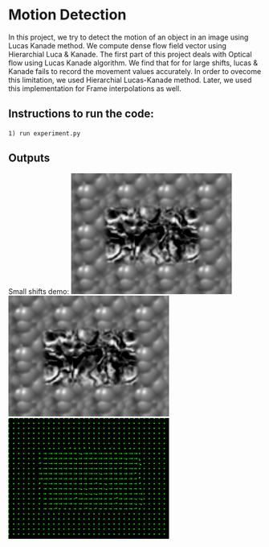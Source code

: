 # Motion Detection
In this project, we try to detect the motion of an object in an image using Lucas Kanade method. We compute dense flow field vector using Hierarchial Luca & Kanade. The first part of this project deals with Optical flow using Lucas Kanade algorithm. We find that for for large shifts, lucas & Kanade fails to record the movement values accurately. In order to ovecome this limitation, we used Hierarchial Lucas-Kanade method. Later, we used this implementation for Frame interpolations as well.

## Instructions to run the code:
	1) run experiment.py
	
## Outputs
Small shifts demo:
![state1](input_images/TestSeq/Shift0.png)  ![state2](input_images/TestSeq/ShiftR2.png)
![Motion_vector](output/ps4-1-a-1.png)